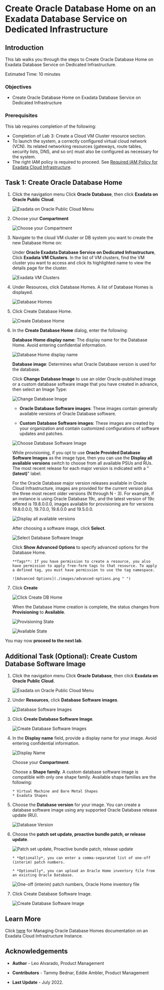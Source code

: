 


# Create Oracle Database Home on an Exadata Database Service on Dedicated Infrastructure


## Introduction

This lab walks you through the steps to Create Oracle Database Home on Exadata Database Service on Dedicated Infrastructure.


Estimated Time: 10 minutes



### Objectives

-   Create Oracle Database Home on Exadata Database Service on Dedicated Infrastructure


### Prerequisites

This lab requires completion of the following:

* Completion of Lab 3: Create a Cloud VM Cluster resource section.
* To launch the system, a correctly configured virtual cloud network (VCN). Its related networking resources (gateways, route tables, security lists, DNS, and so on) must also be configured as necessary for the system.
* The right IAM policy is required to proceed. See [Required IAM Policy for Exadata Cloud Infrastructure](https://docs.oracle.com/en-us/iaas/exadatacloud/exacs/preparing-for-ecc-deployment.html#GUID-EA03F7BC-7D8E-4177-AFF4-615F71C390CD).





## Task 1: Create Oracle Database Home


1. Click the navigation menu Click **Oracle Database**, then click **Exadata on Oracle Public Cloud**.

    ![Exadata on Oracle Public Cloud Menu](./images/exadb-d-menu.png " ")

2. Choose your **Compartment**

    ![Choose your Compartment](./images/choose-compartment.png " ")


3. Navigate to the cloud VM cluster or DB system you want to create the new Database Home on:

    Under **Oracle Exadata Database Service on Dedicated Infrastructure**, Click **Exadata VM Clusters**. In the list of VM clusters, find the VM cluster you want to access and click its highlighted name to view the details page for the cluster.

    ![Exadata VM Clusters](./images/exavmclusters.png " ")

4. Under Resources, click Database Homes. A list of Database Homes is displayed.

    ![Database Homes](./images/dbhomelist.png " ")

5. Click Create Database Home.

    ![Create Database Home](./images/create-dbhome.png " ")

6. In the **Create Database Home** dialog, enter the following:

    **Database Home display name**: The display name for the Database Home. Avoid entering confidential information.

    ![Database Home display name](./images/dbhome-display-name.png " ")

    **Database image**: Determines what Oracle Database version is used for the database.

    Click **Change Database Image** to use an older Oracle-published image or a custom database software image that you have created in advance, then select an Image Type:

    ![Change Database Image](./images/change-db-image.png " ")



    * **Oracle Database Software images**: These images contain generally available versions of Oracle Database software.

    * **Custom Database Software images**: These images are created by your organization and contain customized configurations of software updates and patches.


    ![Choose Database Software Image](./images/choose-db-software-image.png " ")

    While provisioning, if you opt to use **Oracle Provided Database Software Images** as the image type, then you can use the **Display all available versions** switch to choose from all available PSUs and RUs. The most recent release for each major version is indicated with a "**(latest)**" label.

    For the Oracle Database major version releases available in Oracle Cloud Infrastructure, images are provided for the current version plus the three most recent older versions (N through N - 3). For example, if an instance is using Oracle Database 19c, and the latest version of 19c offered is 19.8.0.0.0, images available for provisioning are for versions 19.8.0.0.0, 19.7.0.0, 19.6.0.0 and 19.5.0.0.

    ![Display all available versions](./images/choose-display-all-db-sw-images.png " ")


    After choosing a software image, click **Select**.

    ![Select Database Software Image](./images/select-db-software-image.png " ")

    Click **Show Advanced Options** to specify advanced options for the Database Home.

       **Tags**: If you have permission to create a resource, you also have permission to apply free-form tags to that resource. To apply a defined tag, you must have permission to use the tag namespace.

       ![Advanced Options](./images/advanced-options.png " ")

7. Click **Create**

   ![Click Create DB Home](./images/click-create-dbhome.png " ")


   When the Database Home creation is complete, the status changes from **Provisioning** to **Available**.

   ![Provisioning State](./images/provisioning-state.png " ")

   ![Available State](./images/available-state.png " ")


You may now **proceed to the next lab**.

## Additional Task (Optional): Create Custom Database Software Image


1. Click the navigation menu Click **Oracle Database**, then click **Exadata on Oracle Public Cloud**.

    ![Exadata on Oracle Public Cloud Menu](./images/exadb-d-menu.png " ")

2. Under **Resources**, click **Database Software images**.

    ![Database Software Images](./images/db-software-images.png " ")

3. Click **Create Database Software Image**.

    ![Create Database Software Images](./images/create-db-sw-images.png " ")

4. In the **Display name** field, provide a display name for your image. Avoid entering confidential information.

    ![Display Name](./images/db-sw-image-display-name.png " ")

    Choose your **Compartment**.

    Choose a **Shape family**. A custom database software image is compatible with only one shape family. Available shape families are
    the following:

       * Virtual Machine and Bare Metal Shapes
       * Exadata Shapes

5. Choose the **Database version** for your image. You can create a database software image using any supported Oracle Database release
    update (RU).

    ![Database Version](./images/dbversion.png " ")

6. Choose the **patch set update, proactive bundle patch, or release update**.

    ![Patch set update, Proactive bundle patch, release update](./images/psu.png " ")

       * *Optionally*, you can enter a comma-separated list of one-off (interim) patch numbers.

       * *Optionally*, you can upload an Oracle Home inventory file from an existing Oracle Database.

    ![One-off (interim) patch numbers, Oracle Home inventory file](./images/interim-one-off-patch.png " ")

7. Click Create Database Software Image.

    ![Create Database Software Image](./images/create-dbsw-image.png " ")


## Learn More

Click [here](https://docs.oracle.com/en-us/iaas/exadatacloud/exacs/ecs-manage-dbhomes.html) for Managing Oracle Database Homes documentation on an Exadata Cloud Infrastructure Instance.


## Acknowledgements

* **Author** - Leo Alvarado, Product Management

* **Contributors** - Tammy Bednar, Eddie Ambler, Product Management

* **Last Update** - July 2022.

